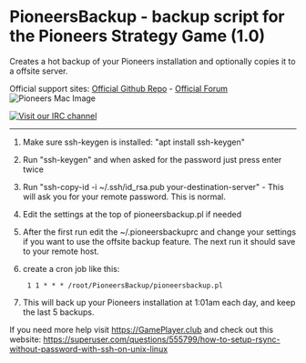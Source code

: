 # PioneersBackup - backup script for the Pioneers Strategy Game (1.0)
Creates a hot backup of your Pioneers installation and optionally copies it to a offsite server.

Official support sites: [Official Github Repo](https://github.com/fstltna/PioneersBackup) - [Official Forum](https://gameplayer.club/index.php/forum/linux-operators-scripts) ![Pioneers Mac Image](https://gameplayer.club/PioneersMac.jpg) 

[![Visit our IRC channel](https://kiwiirc.com/buttons/irc.freenode.net/PioneersFans.png)](https://kiwiirc.com/client/irc.freenode.net/?nick=guest|?#PioneersFans)

---

1. Make sure ssh-keygen is installed: "apt install ssh-keygen"
2. Run "ssh-keygen" and when asked for the password just press enter twice
3. Run "ssh-copy-id -i ~/.ssh/id_rsa.pub your-destination-server" - This will ask you for your remote password. This is normal.
4. Edit the settings at the top of pioneersbackup.pl if needed
5. After the first run edit the ~/.pioneersbackuprc and change your settings if you want to use the offsite backup feature. The next run it should save to your remote host.
6. create a cron job like this:

        1 1 * * * /root/PioneersBackup/pioneersbackup.pl

7. This will back up your Pioneers installation at 1:01am each day, and keep the last 5 backups.

If you need more help visit https://GamePlayer.club and check out this website: https://superuser.com/questions/555799/how-to-setup-rsync-without-password-with-ssh-on-unix-linux

